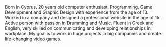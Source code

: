 Born in Cyprus, 20 years old computer enthusiast. Programming, Game Development and Graphic Design with experience from the age of 13. Worked in a company and designed a professional website in the age of 15. Active person with passion in Drumming and Music. Fluent in Greek and English, very skilled on communicating and developing relationships in workplace. My goal is to work in huge projects in big companies and create life-changing video games.
